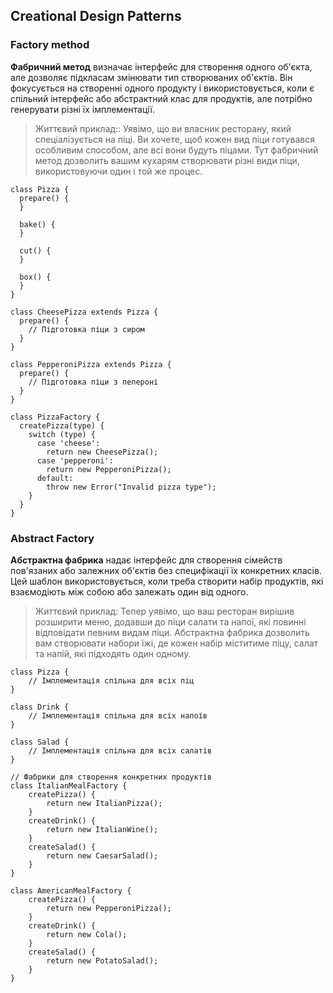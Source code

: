 ## Creational Design Patterns

### Factory method

**Фабричний метод** визначає інтерфейс для створення одного об'єкта, але дозволяє підкласам змінювати тип створюваних
об'єктів. Він фокусується на створенні одного продукту і використовується, коли є спільний інтерфейс або абстрактний
клас для продуктів, але потрібно генерувати різні їх імплементації.

> Життєвий приклад:: Уявімо, що ви власник ресторану, який спеціалізується на піці. Ви хочете, щоб кожен вид піци готувався особливим способом, але всі вони будуть піцами. Тут фабричний метод дозволить вашим кухарям створювати різні види піци, використовуючи один і той же процес.

```tsx
class Pizza {
  prepare() {
  }

  bake() {
  }

  cut() {
  }

  box() {
  }
}

class CheesePizza extends Pizza {
  prepare() {
    // Підготовка піци з сиром
  }
}

class PepperoniPizza extends Pizza {
  prepare() {
    // Підготовка піци з пепероні
  }
}

class PizzaFactory {
  createPizza(type) {
    switch (type) {
      case 'cheese':
        return new CheesePizza();
      case 'pepperoni':
        return new PepperoniPizza();
      default:
        throw new Error("Invalid pizza type");
    }
  }
}

```

### Abstract Factory

**Абстрактна фабрика** надає інтерфейс для створення сімейств пов'язаних або залежних об'єктів без специфікації їх
конкретних класів. Цей шаблон використовується, коли треба створити набір продуктів, які взаємодіють між собою або
залежать один від одного.

> Життєвий приклад: Тепер уявімо, що ваш ресторан вирішив розширити меню, додавши до піци салати та напої, які повинні відповідати певним видам піци. Абстрактна фабрика дозволить вам створювати набори їжі, де кожен набір міститиме піцу, салат та напій, які підходять один одному.

```tsx
class Pizza {
    // Імплементація спільна для всіх піц
}

class Drink {
    // Імплементація спільна для всіх напоїв
}

class Salad {
    // Імплементація спільна для всіх салатів
}

// Фабрики для створення конкретних продуктів
class ItalianMealFactory {
    createPizza() {
        return new ItalianPizza();
    }
    createDrink() {
        return new ItalianWine();
    }
    createSalad() {
        return new CaesarSalad();
    }
}

class AmericanMealFactory {
    createPizza() {
        return new PepperoniPizza();
    }
    createDrink() {
        return new Cola();
    }
    createSalad() {
        return new PotatoSalad();
    }
}
```

